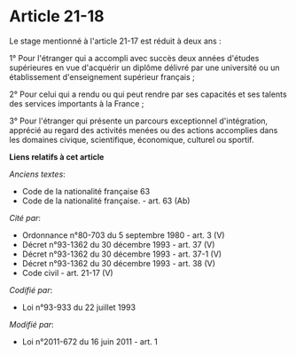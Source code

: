 # Article 21-18

Le stage mentionné à l'article 21-17 est réduit à deux ans : 

1° Pour l'étranger qui a accompli avec succès deux années d'études supérieures en vue d'acquérir un diplôme délivré par une
université ou un établissement d'enseignement supérieur français ; 

2° Pour celui qui a rendu ou qui peut rendre par ses capacités et ses talents des services importants à la France ;

3° Pour l'étranger qui présente un parcours exceptionnel d'intégration, apprécié au regard des activités menées ou des
actions accomplies dans les domaines civique, scientifique, économique, culturel ou sportif.

**Liens relatifs à cet article**

_Anciens textes_:

  - Code de la nationalité française 63
  - Code de la nationalité française. - art. 63 (Ab)

_Cité par_:

  - Ordonnance n°80-703 du 5 septembre 1980 - art. 3 (V)
  - Décret n°93-1362 du 30 décembre 1993 - art. 37 (V)
  - Décret n°93-1362 du 30 décembre 1993 - art. 37-1 (V)
  - Décret n°93-1362 du 30 décembre 1993 - art. 38 (V)
  - Code civil - art. 21-17 (V)

_Codifié par_:

  - Loi n°93-933 du 22 juillet 1993

_Modifié par_:

  - Loi n°2011-672 du 16 juin 2011 - art. 1
